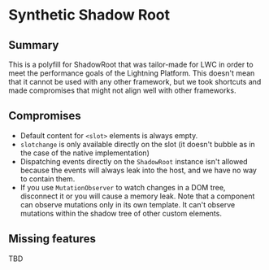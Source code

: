 # Synthetic Shadow Root

## Summary

This is a polyfill for ShadowRoot that was tailor-made for LWC in order to meet the performance goals of the Lightning Platform. This doesn't mean that it cannot be used with any other framework, but we took shortcuts and made compromises that might not align well with other frameworks.

## Compromises

-   Default content for `<slot>` elements is always empty.
-   `slotchange` is only available directly on the slot (it doesn't bubble as in the case of the native implementation)
-   Dispatching events directly on the `ShadowRoot` instance isn't allowed because the events will always leak into the host, and we have no way to contain them.
-   If you use `MutationObserver` to watch changes in a DOM tree, disconnect it or you will cause a memory leak. Note that a component can observe mutations only in its own template. It can't observe mutations within the shadow tree of other custom elements.

## Missing features

TBD
